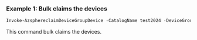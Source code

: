 ### Example 1: Bulk claims the devices
```powershell
Invoke-AzsphereclaimDeviceGroupDevice -CatalogName test2024 -DeviceGroupName testdevicegroup -ProductName product2024 -ResourceGroupName joyer-test -DeviceIdentifier B15332603BA55FB52B00FEC8549FDAA46B7FB6BA35694BC8943131CCB4B302846D224580A27880A2996B9FD4F1B2699400B1627059B6A90D67DD29E2984EE147,5D257FBCF76A5853832122D9B0E2410DAA1438E3C1CDE005162A837A7535C08973CC819A50CF8EB724FFC88DADA06B40BEE6010E82A8F84D2FEF0FC263061D67
```

This command bulk claims the devices.


